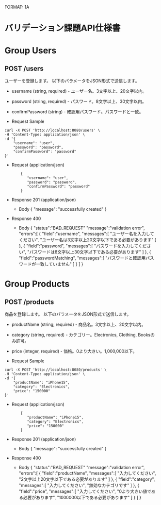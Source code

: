 FORMAT: 1A

# バリデーション課題API仕様書

# Group Users

## POST /users

ユーザーを登録します。
以下のパラメータをJSON形式で送信します。

+ username (string, required) - ユーザー名。3文字以上、20文字以内。
+ password (string, required) - パスワード。8文字以上、30文字以内。
+ confirmPassword (string) - 確認用パスワード。パスワードと一致。

+ Request Sample

```
curl -X POST 'http://localhost:8080/users' \
-H 'Content-Type: application/json' \
-d '{
    "username": "user",
    "password": "password",
    "confirmPassword": "password"
}' 
```

+ Request (application/json)

	      {
	         "username": "user",
	         "password": "password",
	         "confirmPassword": "password"
	      }

+ Response 201 (application/json)
	+ Body
		{
			"message": "successfully created"
		}

+ Response 400
	+ Body
		{
			"status":"BAD_REQUEST"
			"message":"validation error",
			"errors":[
				{
					"field":"username",
					"messages":[
						"ユーザー名を入力してください",
						"ユーザー名は3文字以上20文字以下である必要があります"
					]
				},
				{
					"field":"password",
					"messages":[
						"パスワードを入力してください",
						"パスワードは8文字以上30文字以下である必要があります"
					]
				},
				{
					"field":"passwordMatching",
					"messages":[
						"パスワードと確認用パスワードが一致していません"
					]
				}
			]
		}

# Group Products

## POST /products

商品を登録します。
以下のパラメータをJSON形式で送信します。

+ productName (string, required) - 商品名。3文字以上、20文字以内。
+ category (string, required) - カテゴリー。Electronics, Clothing, Booksのみ許可。
+ price (integer, required) - 価格。0より大きい。1,000,000以下。

+ Request Sample

```
curl -X POST 'http://localhost:8080/products' \
-H 'Content-Type: application/json' \
-d '{
    "productName": "iPhone15",
    "category": "Electronics",
    "price": "150000"
}' 
```

+ Request (application/json)

	      {
	         "productName": "iPhone15",
	         "category": "Electronics",
	         "price": "150000"
	      }

+ Response 201 (application/json)
	+ Body
		{
			"message": "successfully created"
		}

+ Response 400
	+ Body
		{
			"status":"BAD_REQUEST"
			"message":"validation error",
			"errors":[
				{
					"field":"productName",
					"messages":[
						"入力してください",
						"2文字以上20文字以下である必要があります"
					]
				},
				{
					"field":"category",
					"messages":[
						"入力してください",
						"無効なカテゴリです"
					]
				},
				{
					"field":"price",
					"messages":[
						"入力してください",
						"0より大きい値である必要があります",
						"1000000以下である必要があります"
					]
				}
			]
		}
